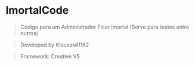 # ImortalCode

> Codigo para um Administrador Ficar Imortal (Serve para testes entre outros)

> Developed by Klausss#1162

> Framework: Creative V5
